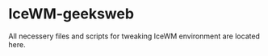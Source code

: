 IceWM-geeksweb
==============

All necessery files and scripts for tweaking IceWM environment are located here.
